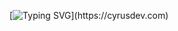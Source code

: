 [![Typing SVG](https://readme-typing-svg.herokuapp.com?font=comfortaa&color=016EEA&size=24&width=500&lines=I'm+cyrusDev;Student+in+Software+Engineering;at+ALX-AFRICA+&+Holberton+School;Nice+to+meet+you...)](https://cyrusdev.com)

